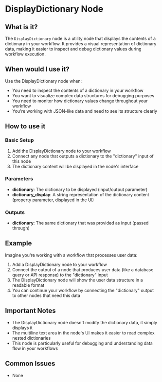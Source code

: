 # DisplayDictionary Node

## What is it?

The `DisplayDictionary` node is a utility node that displays the contents of a dictionary in your workflow. It provides a visual representation of dictionary data, making it easier to inspect and debug dictionary values during workflow execution.

## When would I use it?

Use the DisplayDictionary node when:

- You need to inspect the contents of a dictionary in your workflow
- You want to visualize complex data structures for debugging purposes
- You need to monitor how dictionary values change throughout your workflow
- You're working with JSON-like data and need to see its structure clearly

## How to use it

### Basic Setup

1. Add the DisplayDictionary node to your workflow
2. Connect any node that outputs a dictionary to the "dictionary" input of this node
3. The dictionary content will be displayed in the node's interface

### Parameters

- **dictionary**: The dictionary to be displayed (input/output parameter)
- **dictionary_display**: A string representation of the dictionary content (property parameter, displayed in the UI)

### Outputs

- **dictionary**: The same dictionary that was provided as input (passed through)

## Example

Imagine you're working with a workflow that processes user data:

1. Add a DisplayDictionary node to your workflow
2. Connect the output of a node that produces user data (like a database query or API response) to the "dictionary" input
3. The DisplayDictionary node will show the user data structure in a readable format
4. You can continue your workflow by connecting the "dictionary" output to other nodes that need this data

## Important Notes

- The DisplayDictionary node doesn't modify the dictionary data, it simply displays it
- The multiline text area in the node's UI makes it easier to read complex nested dictionaries
- This node is particularly useful for debugging and understanding data flow in your workflows

## Common Issues

- None
